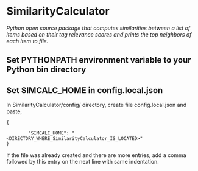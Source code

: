 # SimilarityCalculator

*Python open source package that computes similarities between a list of items based on their tag relevance scores 
and prints the top neighbors of each item to file.* 

## Set **PYTHONPATH** environment variable to your Python bin directory

## Set **SIMCALC_HOME** in config.local.json
In SimilarityCalculator/config/ directory, create file config.local.json and paste,

```
{

        "SIMCALC_HOME": "<DIRECTORY_WHERE_SimilarityCalculator_IS_LOCATED>"
}
```

If the file was already created and there are more entries, add a comma followed by this entry on the next line with same indentation.
